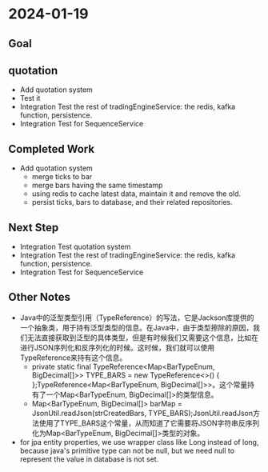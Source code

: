 # 2024-01-19
## Goal
## quotation
- Add quotation system
- Test it
- Integration Test the rest of tradingEngineService: the redis, kafka function, persistence.
- Integration Test for SequenceService
## Completed Work
- Add quotation system
  - merge ticks to bar
  - merge bars having the same timestamp
  - using redis to cache latest data, maintain it and remove the old.
  - persist ticks, bars to database, and their related repositories.
## Next Step
- Integration Test quotation system
- Integration Test the rest of tradingEngineService: the redis, kafka function, persistence.
- Integration Test for SequenceService
## Other Notes

- Java中的泛型类型引用（TypeReference）的写法，它是Jackson库提供的一个抽象类，用于持有泛型类型的信息。在Java中，由于类型擦除的原因，我们无法直接获取到泛型的具体类型，但是有时候我们又需要这个信息，比如在进行JSON序列化和反序列化的时候。这时候，我们就可以使用TypeReference来持有这个信息。 
  - private static final TypeReference<Map<BarTypeEnum, BigDecimal[]>> TYPE_BARS = new TypeReference<>() {
    };TypeReference<Map<BarTypeEnum, BigDecimal[]>>。这个常量持有了一个Map<BarTypeEnum, BigDecimal[]>的类型信息。
  - Map<BarTypeEnum, BigDecimal[]> barMap = JsonUtil.readJson(strCreatedBars, TYPE_BARS);JsonUtil.readJson方法使用了TYPE_BARS这个常量，从而知道了它需要将JSON字符串反序列化为Map<BarTypeEnum, BigDecimal[]>类型的对象。
- for jpa entity properties, we use wrapper class like Long instead of long, because java's primitive type can not be null, but we need null to represent the value in database is not set.